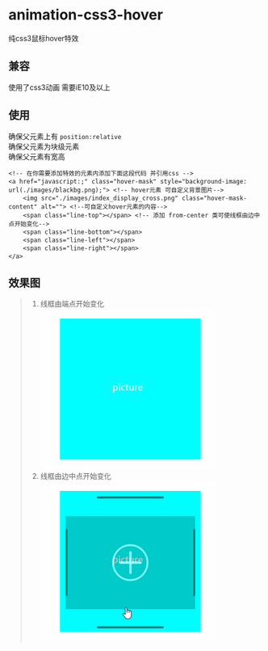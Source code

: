 # animation-css3-hover
纯css3鼠标hover特效

## 兼容
使用了css3动画 需要iE10及以上

## 使用
确保父元素上有 `position:relative`<br>
确保父元素为块级元素<br>
确保父元素有宽高

```
<!-- 在你需要添加特效的元素内添加下面这段代码 并引用css -->
<a href="javascript:;" class="hover-mask" style="background-image: url(./images/blackbg.png);"> <!-- hover元素 可自定义背景图片-->
    <img src="./images/index_display_cross.png" class="hover-mask-content" alt=""> <!--可自定义hover元素的内容-->
    <span class="line-top"></span> <!-- 添加 from-center 类可使线框由边中点开始变化-->
    <span class="line-bottom"></span>
    <span class="line-left"></span>
    <span class="line-right"></span>
</a>
```
## 效果图
> 1. 线框由端点开始变化 <br>
![效果图](https://github.com/yl1033669613/animation-css3-hover/raw/master/type1.gif)  
> 2. 线框由边中点开始变化 <br>
![效果图](https://github.com/yl1033669613/animation-css3-hover/raw/master/type2.gif)  